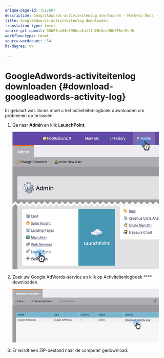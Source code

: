 ```yaml
---
unique-page-id: 7512607
description: GoogleAdwords-activiteitenlog downloaden - Marketo Docs - Productdocumentatie
title: GoogleAdwords-activiteitenlog downloaden
translation-type: tm+mt
source-git-commit: 00887ea53e395bea3a11fd28e0ac98b085ef6ed8
workflow-type: tm+mt
source-wordcount: '54'
ht-degree: 0%

---
```



# GoogleAdwords-activiteitenlog downloaden {#download-googleadwords-activity-log}

Er gebeurt wat. Soms moet u het activiteitenlogboek downloaden om problemen op te lossen.

1. Ga naar **Admin** en klik **LaunchPoint**.

   ![](assets/image2015-4-22-15-3a33-3a47.png)

1. Zoek uw Google AdWords-service en klik op Activiteitenlogboek **** downloaden.

   ![](assets/image2015-4-22-17-3a49-3a49.png)

1. Er wordt een ZIP-bestand naar de computer gedownload.

